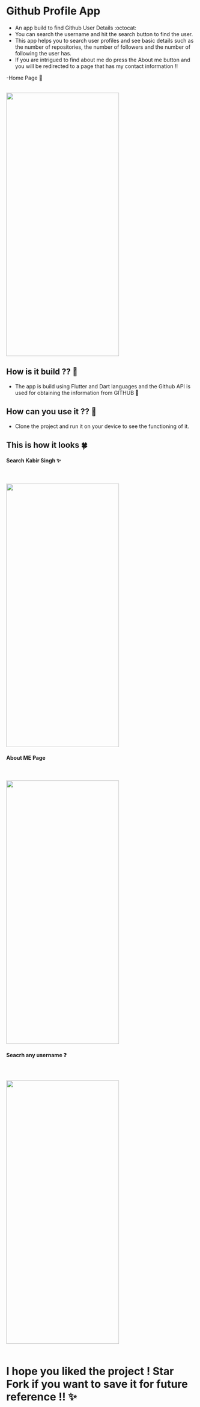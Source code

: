 # Github Profile App 


- An app build to find Github User Details :octocat:
- You can search the username and hit the search button to find the user.
- This app helps you to search user profiles and see basic details such as the number of repositories, the number of followers and the number of following the user has.
- If you are intrigued to find about me do press the About me button and you will be redirected to a page that has my contact information !!

-Home Page 🎊
<br/>
<br/>


<img src="https://user-images.githubusercontent.com/69685373/121414578-69a1a780-c984-11eb-9129-f06e0e9461ca.jpeg" width="300" height="700" align="center">



## How is it build ?? 📱
- The app is build using Flutter and Dart languages and the Github API is used for obtaining the information from GITHUB 📁

## How can you use it ?? 🔔
- Clone the project and run it on your device to see the functioning of it.

## This is how it looks 🍀

#### Search Kabir Singh ✨
<br/>
<br/>

<img src="https://user-images.githubusercontent.com/69685373/121413950-d5cfdb80-c983-11eb-84ed-44ed6b330491.jpeg" width="300" height="700" align="center">



####  About ME Page 
<br/>
<br/>

<img src="https://user-images.githubusercontent.com/69685373/121413821-b20c9580-c983-11eb-9b31-323e9bc911ce.jpeg" width="300" height="700" align="center">




#### Seacrh any username ❓
<br/>
<br/>

<img src="https://user-images.githubusercontent.com/69685373/121413688-90aba980-c983-11eb-8639-9def04b27280.jpeg" width="300" height="700" align="center">

<br/>
<br/>

# I hope you liked the project ! Star Fork if you want to save it for future reference !! ✨




